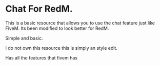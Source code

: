 # Chat For RedM.

This is a basic resource that allows you to use the chat feature just like FiveM. Its been modified to look better for RedM.

Simple and basic.

I do not own this resource this is simply an style edit.

Has all the features that fivem has
